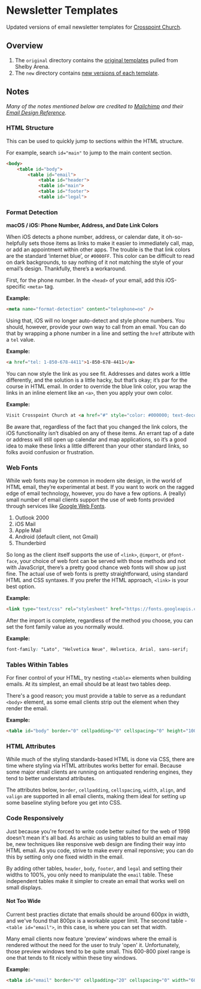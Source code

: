 # Newsletter Templates

Updated versions of email newsletter templates for [Crosspoint Church](https://crosspoint.church).

## Overview

1. The `original` directory contains the [original templates](dist/html/templates/original/) pulled from Shelby Arena.
2. The `new` directory contains [new versions of each template](dist/html/templates/new/).

## Notes

*Many of the notes mentioned below are credited to [Mailchimp](https://mailchimp.com) and their [Email Design Reference](https://templates.mailchimp.com).*

### HTML Structure

This can be used to quickly jump to sections within the HTML structure.

For example, search `id="main"` to jump to the main content section.

```html
<body>
	<table id="body">
		<table id="email">
			<table id="header">
			<table id="main">
			<table id="footer">
			<table id="legal">
```

### Format Detection

**macOS / iOS: Phone Number, Address, and Date Link Colors**

When iOS detects a phone number, address, or calendar date, it oh-so-helpfully sets those items as links to make it easier to immediately call, map, or add an appointment within other apps. The trouble is the that link colors are the standard ‘internet blue’, or `#0000FF`. This color can be difficult to read on dark backgrounds, to say nothing of it not matching the style of your email’s design. Thankfully, there’s a workaround.

First, for the phone number. In the `<head>` of your email, add this iOS-specific `<meta>` tag.

**Example:**

```html
<meta name="format-detection" content="telephone=no" />
```

Using that, iOS will no longer auto-detect and style phone numbers. You should, however, provide your own way to call from an email. You can do that by wrapping a phone number in a line and setting the `href` attribute with a `tel` value.

**Example:**

```html
<a href="tel: 1-850-678-4411">1-850-678-4411</a>
```

You can now style the link as you see fit. Addresses and dates work a little differently, and the solution is a little hacky, but that’s okay; it’s par for the course in HTML email. In order to override the blue link color, you wrap the links in an inline element like an `<a>`, then you apply your own color.

**Example:**

```html
Visit Crosspoint Church at <a href="#" style="color: #000000; text-decoration: none;">214 Partin Drive South, Niceville, FL 32578</a>
```

Be aware that, regardless of the fact that you changed the link colors, the iOS functionality isn’t disabled on any of these items. An errant tap of a date or address will still open up calendar and map applications, so it’s a good idea to make these links a little different than your other standard links, so folks avoid confusion or frustration.

### Web Fonts

While web fonts may be common in modern site design, in the world of HTML email, they’re experimental at best. If you want to work on the ragged edge of email technology, however, you do have a few options. A (really) small number of email clients support the use of web fonts provided through services like [Google Web Fonts](https://fonts.google.com).

1. Outlook 2000
2. iOS Mail
3. Apple Mail
4. Android (default client, not Gmail)
5. Thunderbird

So long as the client itself supports the use of `<link>`, `@import`, or `@font-face`, your choice of web font can be served with those methods and not with JavaScript, there’s a pretty good chance web fonts will show up just fine. The actual use of web fonts is pretty straightforward, using standard HTML and CSS syntaxes. If you prefer the HTML approach, `<link>` is your best option.

**Example:**

```html
<link type="text/css" rel="stylesheet" href="https://fonts.googleapis.com/css2?family=Lato:ital,wght@0,400;0,700;1,400;1,700&display=swap" media="screen" />
```

After the import is complete, regardless of the method you choose, you can set the font family value as you normally would.

**Example:**

```css
font-family: "Lato", "Helvetica Neue", Helvetica, Arial, sans-serif;
```

### Tables Within Tables

For finer control of your HTML, try nesting `<table>` elements when building emails. At its simplest, an email should be at least two tables deep.

There's a good reason; you must provide a table to serve as a redundant `<body>` element, as some email clients strip out the element when they render the email.

**Example:**

```html
<table id="body" border="0" cellpadding="0" cellspacing="0" height="100%" width="100%">
```

### HTML Attributes

While much of the styling standards-based HTML is done via CSS, there are time where styling via HTML attributes works better for email. Because some major email clients are running on antiquated rendering engines, they tend to better understand attributes.

The attributes below, `border`, `cellpadding`, `cellspacing`, `width`, `align`, and `valign` are supported in all email clients, making them ideal for setting up some baseline styling before you get into CSS.

### Code Responsively

Just because you're forced to write code better suited for the web of 1998 doesn't mean it's all bad. As archaic as using tables to build an email may be, new techniques like responsive web design are finding their way into HTML email. As you code, strive to make every email reponsive; you can do this by setting only one fixed width in the email.

By adding other tables, `header`, `body`, `footer`, and `legal` and setting their widths to 100%, you only need to manipulate the `email` table. These independent tables make it simpler to create an email that works well on small displays.

#### Not Too Wide

Current best practies dictate that emails should be around 600px in width, and we've found that 800px is a workable upper limit. The second table - `<table id="email">`, in this case, is where you can set that width.

Many email clients now feature 'preview' windows where the email is rendered without the need for the user to truly 'open' it. Unfortunately, those preview windows tend to be quite small. This 600-800 pixel range is one that tends to fit nicely within these tiny windows.

**Example:**

```html
<table id="email" border="0" cellpadding="20" cellspacing="0" width="600">
```
